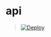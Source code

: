 # api

> [![Deploy](https://www.herokucdn.com/deploy/button.png)](https://dashboard.heroku.com/new?template=https://github.com/110099/azure-subscription)
